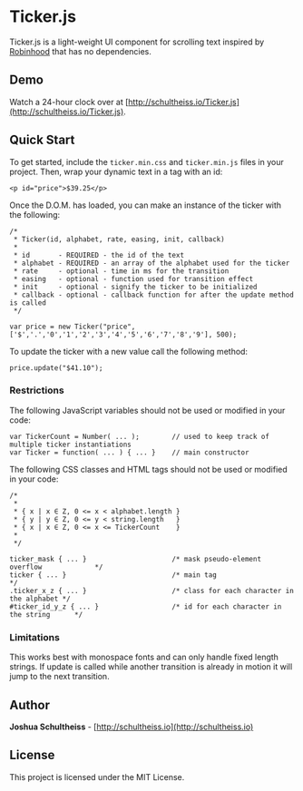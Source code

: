 # Ticker.js

Ticker.js is a light-weight UI component for scrolling text inspired by [Robinhood](https://github.com/robinhood/ticker) that has no dependencies.

## Demo

Watch a 24-hour clock over at [http://schultheiss.io/Ticker.js](http://schultheiss.io/Ticker.js).

## Quick Start

To get started, include the `ticker.min.css` and `ticker.min.js` files in your project. Then, wrap your dynamic text in a tag with an id:

```
<p id="price">$39.25</p>
```

Once the D.O.M. has loaded, you can make an instance of the ticker with the following:

```
/*
 * Ticker(id, alphabet, rate, easing, init, callback)
 *
 * id       - REQUIRED - the id of the text
 * alphabet - REQUIRED - an array of the alphabet used for the ticker
 * rate     - optional - time in ms for the transition
 * easing   - optional - function used for transition effect
 * init     - optional - signify the ticker to be initialized
 * callback - optional - callback function for after the update method is called
 */

var price = new Ticker("price", ['$','.','0','1','2','3','4','5','6','7','8','9'], 500);
```

To update the ticker with a new value call the following method:

```
price.update("$41.10");
```

### Restrictions

The following JavaScript variables should not be used or modified in your code:

```
var TickerCount = Number( ... );        // used to keep track of multiple ticker instantiations
var Ticker = function( ... ) { ... }    // main constructor
```

The following CSS classes and HTML tags should not be used or modified in your code:

```
/*
 *
 * { x | x ∈ Z, 0 <= x < alphabet.length }
 * { y | y ∈ Z, 0 <= y < string.length   }
 * { x | x ∈ Z, 0 <= x <= TickerCount    }
 *
 */

ticker_mask { ... }                     /* mask pseudo-element overflow             */
ticker { ... }                          /* main tag                                 */
.ticker_x_z { ... }                     /* class for each character in the alphabet */
#ticker_id_y_z { ... }                  /* id for each character in the string      */
```

### Limitations

This works best with monospace fonts and can only handle fixed length strings. If update is called while another transition is already in motion it will jump to the next transition.


## Author

**Joshua Schultheiss** - [http://schultheiss.io](http://schultheiss.io)

## License

This project is licensed under the MIT License.
